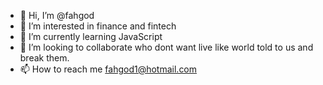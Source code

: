 - 👋 Hi, I’m @fahgod
- 👀 I’m interested in finance and fintech
- 🌱 I’m currently learning JavaScript
- 💞️ I’m looking to collaborate who dont want live like world told to us and break them.
- 📫 How to reach me fahgod1@hotmail.com
